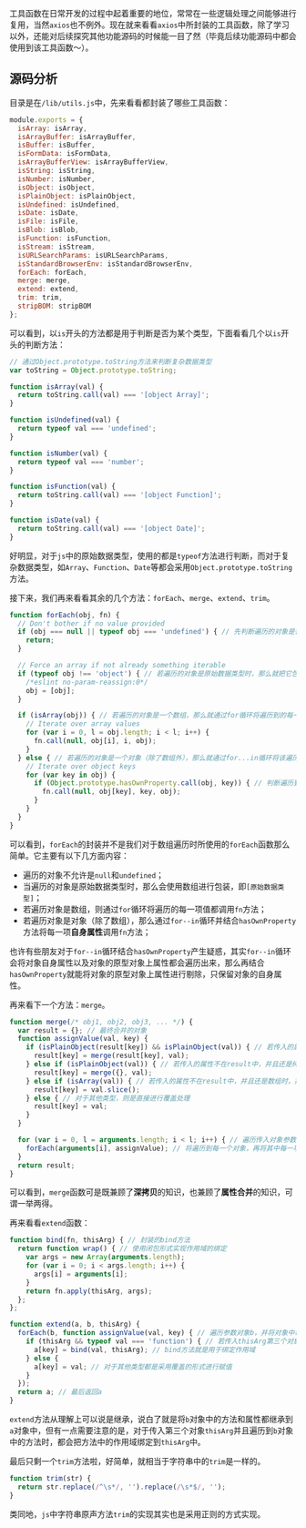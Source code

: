 工具函数在日常开发的过程中起着重要的地位，常常在一些逻辑处理之间能够进行复用，当然`axios`也不例外。现在就来看看`axios`中所封装的工具函数，除了学习以外，还能对后续探究其他功能源码的时候能一目了然（毕竟后续功能源码中都会使用到该工具函数～）。



## 源码分析

目录是在`/lib/utils.js`中，先来看看都封装了哪些工具函数：

```js
module.exports = {
  isArray: isArray,
  isArrayBuffer: isArrayBuffer,
  isBuffer: isBuffer,
  isFormData: isFormData,
  isArrayBufferView: isArrayBufferView,
  isString: isString,
  isNumber: isNumber,
  isObject: isObject,
  isPlainObject: isPlainObject,
  isUndefined: isUndefined,
  isDate: isDate,
  isFile: isFile,
  isBlob: isBlob,
  isFunction: isFunction,
  isStream: isStream,
  isURLSearchParams: isURLSearchParams,
  isStandardBrowserEnv: isStandardBrowserEnv,
  forEach: forEach,
  merge: merge,
  extend: extend,
  trim: trim,
  stripBOM: stripBOM
};
```

可以看到，以`is`开头的方法都是用于判断是否为某个类型，下面看看几个以`is`开头的判断方法：

```js
// 通过Object.prototype.toString方法来判断复杂数据类型
var toString = Object.prototype.toString;

function isArray(val) {
  return toString.call(val) === '[object Array]';
}

function isUndefined(val) {
  return typeof val === 'undefined';
}

function isNumber(val) {
  return typeof val === 'number';
}

function isFunction(val) {
  return toString.call(val) === '[object Function]';
}

function isDate(val) {
  return toString.call(val) === '[object Date]';
}
```

好明显，对于`js`中的原始数据类型，使用的都是`typeof`方法进行判断，而对于复杂数据类型，如`Array`、`Function`、`Date`等都会采用`Object.prototype.toString`方法。

接下来，我们再来看看其余的几个方法：`forEach`、`merge`、`extend`、`trim`。

```js
function forEach(obj, fn) {
  // Don't bother if no value provided
  if (obj === null || typeof obj === 'undefined') { // 先判断遍历的对象是否为null或undefined
    return;
  }

  // Force an array if not already something iterable
  if (typeof obj !== 'object') { // 若遍历的对象是原始数据类型时，那么就把它包装在一个数组中
    /*eslint no-param-reassign:0*/
    obj = [obj];
  }

  if (isArray(obj)) { // 若遍历的对象是一个数组，那么就通过for循环将遍历到的每一项执行fn方法
    // Iterate over array values
    for (var i = 0, l = obj.length; i < l; i++) {
      fn.call(null, obj[i], i, obj);
    }
  } else { // 若遍历的对象是一个对象（除了数组外），那么就通过for...in循环将该遍历对象中的每一个属性（必须是自身属性，不包括原型属性），逐一调用fn方法
    // Iterate over object keys
    for (var key in obj) {
      if (Object.prototype.hasOwnProperty.call(obj, key)) { // 判断遍历到的属性是否为自身属性，目的是剔除原型属性 
        fn.call(null, obj[key], key, obj);
      }
    }
  }
}
```

可以看到，`forEach`的封装并不是我们对于数组遍历时所使用的`forEach`函数那么简单。它主要有以下几方面内容：

- 遍历的对象不允许是`null`和`undefined`；
- 当遍历的对象是原始数据类型时，那么会使用数组进行包装，即`[原始数据类型]`；
- 若遍历对象是数组，则通过`for`循环将遍历的每一项值都调用`fn`方法；
- 若遍历对象是对象（除了数组），那么通过`for--in`循环并结合`hasOwnProperty`方法将每一项**自身属性**调用`fn`方法；

也许有些朋友对于`for--in`循环结合`hasOwnProperty`产生疑惑，其实`for--in`循环会将对象自身属性以及对象的原型对象上属性都会遍历出来，那么再结合`hasOwnProperty`就能将对象的原型对象上属性进行剔除，只保留对象的自身属性。

再来看下一个方法：`merge`。

```js
function merge(/* obj1, obj2, obj3, ... */) {
  var result = {}; // 最终合并的对象
  function assignValue(val, key) {
    if (isPlainObject(result[key]) && isPlainObject(val)) { // 若传入的属性已经在result中存在，并且还是纯对象时，那么最终得到的值就是两个属性的合并
      result[key] = merge(result[key], val);
    } else if (isPlainObject(val)) { // 若传入的属性不在result中，并且还是纯对象时，那么最终得到的值就是一个空对象和该属性值的合并
      result[key] = merge({}, val);
    } else if (isArray(val)) { // 若传入的属性不在result中，并且还是数组时，那么直接将该数组拷贝到最终属性值中（利用纯函数slice来深拷贝）
      result[key] = val.slice();
    } else { // 对于其他类型，则是直接进行覆盖处理
      result[key] = val;
    }
  }

  for (var i = 0, l = arguments.length; i < l; i++) { // 遍历传入对象参数
    forEach(arguments[i], assignValue); // 将遍历到每一个对象，再将其中每一项属性值都执行assignValue方法
  }
  return result;
}
```

可以看到，`merge`函数可是既兼顾了**深拷贝**的知识，也兼顾了**属性合并**的知识，可谓一举两得。

再来看看`extend`函数：

```js
function bind(fn, thisArg) { // 封装的bind方法
  return function wrap() { // 使用闭包形式实现作用域的绑定
    var args = new Array(arguments.length);
    for (var i = 0; i < args.length; i++) {
      args[i] = arguments[i];
    }
    return fn.apply(thisArg, args);
  };
};

function extend(a, b, thisArg) {
  forEach(b, function assignValue(val, key) { // 遍历参数对象b，并将对象中每一个选项都执行assignValue方法
    if (thisArg && typeof val === 'function') { // 若传入thisArg第三个对象，并且遍历到的值是函数时，那么会将该函数的作用域绑定在thisArg对象上，并且返回一个新的函数
      a[key] = bind(val, thisArg); // bind方法就是用于绑定作用域
    } else {
      a[key] = val; // 对于其他类型都是采用覆盖的形式进行赋值
    }
  });
  return a; // 最后返回a
}
```

`extend`方法从理解上可以说是继承，说白了就是将`b`对象中的方法和属性都继承到`a`对象中，但有一点需要注意的是，对于传入第三个对象`thisArg`并且遍历到`b`对象中的方法时，都会把方法中的作用域绑定到`thisArg`中。

最后只剩一个`trim`方法啦，好简单，就相当于字符串中的`trim`是一样的。

```js
function trim(str) {
  return str.replace(/^\s*/, '').replace(/\s*$/, '');
}
```

类同地，`js`中字符串原声方法`trim`的实现其实也是采用正则的方式实现。

































